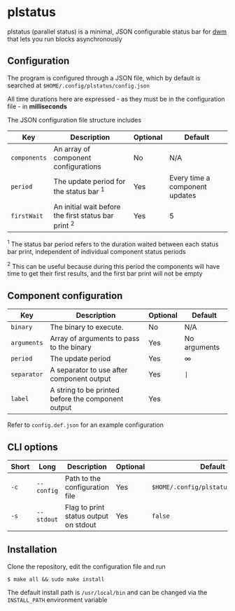 # **plstatus**

plstatus (parallel status) is a minimal, JSON configurable status bar for [dwm](https://dwm.suckless.org/) that lets you run blocks asynchronously

## Configuration

The program is configured through a JSON file, which by default is searched at `$HOME/.config/plstatus/config.json`

All time durations here are expressed - as they must be in the configuration file - in **milliseconds**

The JSON configuration file structure includes

| Key          | Description                                            | Optional | Default                        |
| ------------ | ------------------------------------------------------ | -------- | ------------------------------ |
| `components` | An array of component configurations                   | No       | N/A                            |
| `period`     | The update period for the status bar $^1$              | Yes      | Every time a component updates |
| `firstWait`  | An initial wait before the first status bar print $^2$ | Yes      | 5                              |

$^1$ The status bar period refers to the duration waited between each status bar print, independent of individual component status periods

$^2$ This can be useful because during this period the components will have time to get their first results, and the first bar print will not be empty

## Component configuration

| Key         | Description                                        | Optional | Default      |
| ----------- | -------------------------------------------------- | -------- | ------------ |
| `binary`    | The binary to execute.                             | No       | N/A          |
| `arguments` | Array of arguments to pass to the binary           | Yes      | No arguments |
| `period`    | The update period                                  | Yes      | $\infty$     |
| `separator` | A separator to use after component output          | Yes      | `\|`         |
| `label`     | A string to be printed before the component output | Yes      |              |

Refer to `config.def.json` for an example configuration

## CLI options

| Short | Long       | Description                           | Optional | Default                              |
| ----- | ---------- | ------------------------------------- | -------- | ------------------------------------ |
| `-c`  | `--config` | Path to the configuration file        | Yes      | `$HOME/.config/plstatus/config.json` |
| `-s`  | `--stdout` | Flag to print status output on stdout | Yes      | `false`                              |

## Installation

Clone the repository, edit the configuration file and run

```
$ make all && sudo make install
```

The default install path is `/usr/local/bin` and can be changed via the `INSTALL_PATH` environment variable
